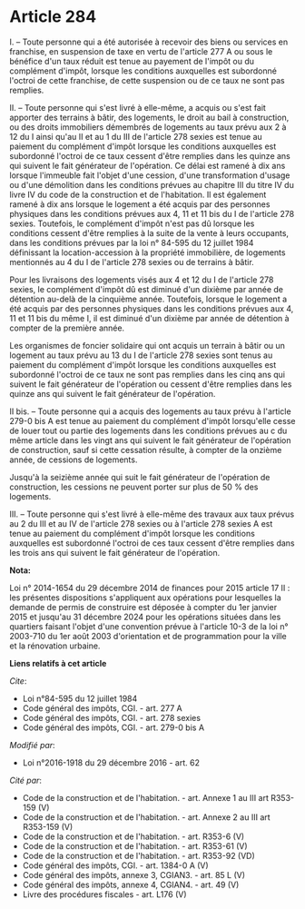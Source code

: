 # Article 284

I. – Toute personne qui a été autorisée à recevoir des biens ou services en franchise, en suspension de taxe en vertu de
l'article 277 A ou sous le bénéfice d'un taux réduit est tenue au payement de l'impôt ou du complément d'impôt, lorsque les
conditions auxquelles est subordonné l'octroi de cette franchise, de cette suspension ou de ce taux ne sont pas remplies.

II. – Toute personne qui s'est livré à elle-même, a acquis ou s'est fait apporter des terrains à bâtir, des logements, le
droit au bail à construction, ou des droits immobiliers démembrés de logements au taux prévu aux 2 à 12 du I ainsi qu'au II
et au 1 du III de l'article 278 sexies est tenue au paiement du complément d'impôt lorsque les conditions auxquelles est
subordonné l'octroi de ce taux cessent d'être remplies dans les quinze ans qui suivent le fait générateur de l'opération. Ce
délai est ramené à dix ans lorsque l'immeuble fait l'objet d'une cession, d'une transformation d'usage ou d'une démolition
dans les conditions prévues au chapitre III du titre IV du livre IV du code de la construction et de l'habitation. Il est
également ramené à dix ans lorsque le logement a été acquis par des personnes physiques dans les conditions prévues aux 4, 11
et 11 bis du I de l'article 278 sexies. Toutefois, le complément d'impôt n'est pas dû lorsque les conditions cessent d'être
remplies à la suite de la vente à leurs occupants, dans les conditions prévues par la loi n° 84-595 du 12 juillet 1984
définissant la location-accession à la propriété immobilière, de logements mentionnés au 4 du I de l'article 278 sexies ou de
terrains à bâtir.

Pour les livraisons des logements visés aux 4 et 12 du I de l'article 278 sexies, le complément d'impôt dû est diminué d'un
dixième par année de détention au-delà de la cinquième année. Toutefois, lorsque le logement a été acquis par des personnes
physiques dans les conditions prévues aux 4, 11 et 11 bis du même I, il est diminué d'un dixième par année de détention à
compter de la première année.

Les organismes de foncier solidaire qui ont acquis un terrain à bâtir ou un logement au taux prévu au 13 du I de l'article
278 sexies sont tenus au paiement du complément d'impôt lorsque les conditions auxquelles est subordonné l'octroi de ce taux
ne sont pas remplies dans les cinq ans qui suivent le fait générateur de l'opération ou cessent d'être remplies dans les
quinze ans qui suivent le fait générateur de l'opération.

II bis. – Toute personne qui a acquis des logements au taux prévu à l'article 279-0 bis A est tenue au paiement du complément
d'impôt lorsqu'elle cesse de louer tout ou partie des logements dans les conditions prévues au c du même article dans les
vingt ans qui suivent le fait générateur de l'opération de construction, sauf si cette cessation résulte, à compter de la
onzième année, de cessions de logements.

Jusqu'à la seizième année qui suit le fait générateur de l'opération de construction, les cessions ne peuvent porter sur plus
de 50 % des logements.

III. – Toute personne qui s'est livré à elle-même des travaux aux taux prévus au 2 du III et au IV de l'article 278 sexies ou
à l'article 278 sexies A est tenue au paiement du complément d'impôt lorsque les conditions auxquelles est subordonné
l'octroi de ces taux cessent d'être remplies dans les trois ans qui suivent le fait générateur de l'opération.

**Nota:**

Loi n° 2014-1654 du 29 décembre 2014 de finances pour 2015 article 17 II  : les présentes dispositions s'appliquent aux
opérations pour  lesquelles la demande de permis de construire est déposée à compter du  1er janvier 2015 et jusqu'au 31
décembre 2024 pour les opérations  situées dans les quartiers faisant l'objet d'une convention prévue à  l'article 10-3 de la
loi n° 2003-710 du 1er août 2003 d'orientation et  de programmation pour la ville et la rénovation urbaine.

**Liens relatifs à cet article**

_Cite_:

  - Loi n°84-595 du 12 juillet 1984
  - Code général des impôts, CGI. - art. 277 A
  - Code général des impôts, CGI. - art. 278 sexies
  - Code général des impôts, CGI. - art. 279-0 bis A

_Modifié par_:

  - Loi n°2016-1918 du 29 décembre 2016 - art. 62

_Cité par_:

  - Code de la construction et de l'habitation. - art. Annexe 1 au III art R353-159 (V)
  - Code de la construction et de l'habitation. - art. Annexe 2 au III art R353-159 (V)
  - Code de la construction et de l'habitation. - art. R353-6 (V)
  - Code de la construction et de l'habitation. - art. R353-61 (V)
  - Code de la construction et de l'habitation. - art. R353-92 (VD)
  - Code général des impôts, CGI. - art. 1384-0 A (V)
  - Code général des impôts, annexe 3, CGIAN3. - art. 85 L (V)
  - Code général des impôts, annexe 4, CGIAN4. - art. 49 (V)
  - Livre des procédures fiscales - art. L176 (V)
